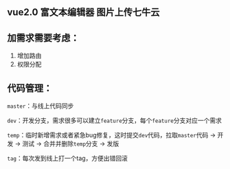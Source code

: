 

## vue2.0 富文本编辑器  图片上传七牛云

## 加需求需要考虑：

1. 增加路由
2. 权限分配

## 代码管理：
`master`：与线上代码同步

`dev`：开发分支，需求很多可以建立`feature`分支，每个`feature`分支对应一个需求

`temp`：临时新增需求或者紧急bug修复，这时提交`dev`代码，拉取`master`代码 -> 开发 -> 测试 -> 合并并删除`temp`分支 -> 发版  

`tag`：每次发到线上打一个tag，方便出错回滚